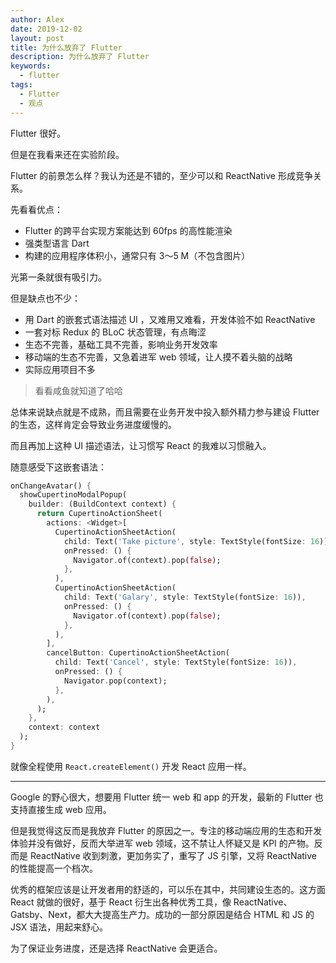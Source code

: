 ```yaml
---
author: Alex
date: 2019-12-02
layout: post
title: 为什么放弃了 Flutter
description: 为什么放弃了 Flutter
keywords: 
  - flutter
tags:
  - Flutter
  - 观点
---
```


Flutter 很好。

但是在我看来还在实验阶段。

Flutter 的前景怎么样？我认为还是不错的，至少可以和 ReactNative 形成竞争关系。

先看看优点：

- Flutter 的跨平台实现方案能达到 60fps 的高性能渲染
- 强类型语言 Dart
- 构建的应用程序体积小，通常只有 3～5 M（不包含图片）

光第一条就很有吸引力。

但是缺点也不少：

- 用 Dart 的嵌套式语法描述 UI ，又难用又难看，开发体验不如 ReactNative
- 一套对标 Redux 的 BLoC 状态管理，有点晦涩
- 生态不完善，基础工具不完善，影响业务开发效率
- 移动端的生态不完善，又急着进军 web 领域，让人摸不着头脑的战略
- 实际应用项目不多

> 看看咸鱼就知道了哈哈

总体来说缺点就是不成熟，而且需要在业务开发中投入额外精力参与建设 Flutter 的生态，这样肯定会导致业务进度缓慢的。

而且再加上这种 UI 描述语法，让习惯写 React 的我难以习惯融入。

随意感受下这嵌套语法：

```dart
onChangeAvatar() {
  showCupertinoModalPopup(
    builder: (BuildContext context) {
      return CupertinoActionSheet(
        actions: <Widget>[
          CupertinoActionSheetAction(
            child: Text('Take picture', style: TextStyle(fontSize: 16)),
            onPressed: () {
              Navigator.of(context).pop(false);
            },
          ),
          CupertinoActionSheetAction(
            child: Text('Galary', style: TextStyle(fontSize: 16)),
            onPressed: () {
              Navigator.of(context).pop(false);
            },
          ),
        ],
        cancelButton: CupertinoActionSheetAction(
          child: Text('Cancel', style: TextStyle(fontSize: 16)),
          onPressed: () {
            Navigator.pop(context);
          },
        ),
      );
    },
    context: context
  );
}
```

就像全程使用 `React.createElement()` 开发 React 应用一样。

------------

Google 的野心很大，想要用 Flutter 统一 web 和 app 的开发，最新的 Flutter 也支持直接生成 web 应用。

但是我觉得这反而是我放弃 Flutter 的原因之一。专注的移动端应用的生态和开发体验并没有做好，反而大举进军 web 领域，这不禁让人怀疑又是 KPI 的产物。反而是 ReactNative 收到刺激，更加务实了，重写了 JS 引擎，又将 ReactNative 的性能提高一个档次。

优秀的框架应该是让开发者用的舒适的，可以乐在其中，共同建设生态的。这方面 React 就做的很好，基于 React 衍生出各种优秀工具，像 ReactNative、Gatsby、Next，都大大提高生产力。成功的一部分原因是结合 HTML 和 JS 的 JSX 语法，用起来舒心。

为了保证业务进度，还是选择 ReactNative 会更适合。
